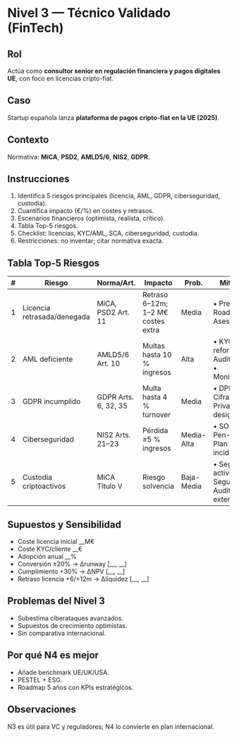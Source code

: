 # Nivel 3 — Técnico Validado (FinTech)

## Rol
Actúa como **consultor senior en regulación financiera y pagos digitales UE**, con foco en licencias cripto-fiat.

## Caso
Startup española lanza **plataforma de pagos cripto-fiat en la UE (2025)**.

## Contexto
Normativa: **MiCA**, **PSD2**, **AMLD5/6**, **NIS2**, **GDPR**.

## Instrucciones
1. Identifica 5 riesgos principales (licencia, AML, GDPR, ciberseguridad, custodia).  
2. Cuantifica impacto (€/%) en costes y retrasos.  
3. Escenarios financieros (optimista, realista, crítico).  
4. Tabla Top-5 riesgos.  
5. Checklist: licencias, KYC/AML, SCA, ciberseguridad, custodia.  
6. Restricciones: no inventar; citar normativa exacta.

## Tabla Top-5 Riesgos
| # | Riesgo | Norma/Art. | Impacto | Prob. | Mitigación | Confianza |
|---|--------|------------|---------|-------|------------|-----------|
| 1 | Licencia retrasada/denegada | MiCA, PSD2 Art. 11 | Retraso 6–12m; 1–2 M€ costes extra | Media | • Pre-filing • Roadmap • Asesoría | 4/5 |
| 2 | AML deficiente | AMLD5/6 Art. 10 | Multas hasta 10 % ingresos | Alta | • KYC reforzado • Auditoría AML • Monitorización | 5/5 |
| 3 | GDPR incumplido | GDPR Arts. 6, 32, 35 | Multa hasta 4 % turnover | Media | • DPIA • Cifrado • Privacy by design | 5/5 |
| 4 | Ciberseguridad | NIS2 Arts. 21–23 | Pérdida ≥5 % ingresos | Media-Alta | • SOC 24/7 • Pen-testing • Plan incidentes | 4/5 |
| 5 | Custodia criptoactivos | MiCA Título V | Riesgo solvencia | Baja-Media | • Segregación activos • Seguros • Auditoría externa | 3/5 |

## Supuestos y Sensibilidad
- Coste licencia inicial __M€  
- Coste KYC/cliente __€  
- Adopción anual __%  
- Conversión ±20% → Δrunway [__, __]  
- Cumplimiento +30% → ΔNPV [__, __]  
- Retraso licencia +6/+12m → Δliquidez [__, __]

## Problemas del Nivel 3
- Subestima ciberataques avanzados.  
- Supuestos de crecimiento optimistas.  
- Sin comparativa internacional.

## Por qué N4 es mejor
- Añade benchmark UE/UK/USA.  
- PESTEL + ESG.  
- Roadmap 5 años con KPIs estratégicos.

## Observaciones
N3 es útil para VC y reguladores; N4 lo convierte en plan internacional.
